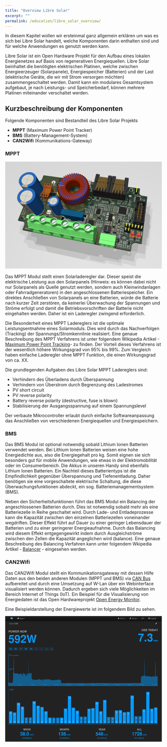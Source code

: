 ```yaml
---
title: "Overview Libre Solar"
excerpt: ""
permalink: /education/libre_solar_overview/
---
```


In diesem Kapitel wollen wir ersteinmal ganz allgemein erklären um was es sich bei Libre Solar handelt, welche Komponenten darin enthalten sind und für welche Anwendungen es genutzt werden kann.

Libre Solar ist ein Open Hardware Projekt für den Aufbau eines lokalen Energienetzes auf Basis von regenerativen Energiequellen. Libre Solar beinhaltet die benötigten elektrischen Platinen, welche zwischen Energieerzeuger (Solarpanele), Energiespeicher (Batterien) und der Last (elektrische Geräte, die wir mit Strom versorgen möchten) zusammengeschaltet werden. Damit kann ein modulares Gesamtsystem aufgebaut, je nach Leistungs- und Speicherbedarf, können mehrere Platinen miteinander verschaltet werden.


## Kurzbeschreibung der Komponenten
Folgende Komponenten sind Bestandteil des Libre Solar Projekts
- **MPPT** (Maximum Power Point Tracker)
- **BMS** (Battery-Management-System)
- **CAN2Wifi** (Kommunikations-Gateway)

### MPPT
![roadmap](/media_files/pcb_MPPT_charger_20A_rendered.png)
<br>

Das MPPT Modul stellt einen Solarladeregler dar. Dieser speist die elektrische Leistung aus den Solarpanels (Hinweis: es können dabei nicht nur Solarpanels als Quelle genutzt werden, sondern auch Kleinwindanlagen oder Fahrradgeneratoren) in den angeschlossenen Batteriespeicher. Ein direktes Anschließen von Solarpanels an eine Batterien, würde die Batterie nach kurzer Zeit zerstören, da keinerlei Überwachung der Spannungen und Ströme erfolgt und damit die Betriebsvorschriften der Batterie nicht eingehalten werden. Daher ist ein Laderegler zwingend erforderlich.

Die Besonderheit eines MPPT Ladereglers ist die optimale Leistungsentnahme eines Solarmoduls. Dies wird durch das Nachverfolgen (Tracking) der Spannungs/Stromkennlinie realisiert.
Eine genaue Beschreibung des MPPT Verfahrens ist unter folgendem Wikipedia Artikel -[Maximum Power Point Tracking](https://de.wikipedia.org/wiki/Maximum_Power_Point_Tracking)- zu finden.
Der Vorteil dieses Verfahrens ist der wesentlich höhere Wirkungsgrad von 95% bis 99%. Zum Vergleich haben einfache Laderegler ohne MPPT Funktion, die einen Wirkungsgrad von ca. XX.


Die grundlegenden Aufgaben des Libre Solar MPPT Ladereglers sind:
- Verhindern des Überladens durch Überspannung
- Verhindern von Überstrom durch Begrenzung des Ladestromes
- PV short circuit
- PV reverse polarity
- Battery reverse polarity (destructive, fuse is blown)
- Stabilisierung der Ausgangsspannung auf einem Spannungslevel

Der verbaute Mikrocontroller erlaubt durch einfache Softwareanpassung das Anschließen von verschiedenen Energiequellen und Energiespeichern.

### BMS
Das BMS Modul ist optional notwendig sobald Lithium Ionen Batterien verwendet werden.
Bei Lithium Ionen Batterien weisen eine hohe Energiedichte aus, also die Energiegehalt pro kg. Somit eignen sie sich besonders gut für mobile Anwendungen, wie etwas in der Elektromobilität oder im Consumerbereich. Die Akkus in unseren Handy sind ebenfalls Lithium Ionen Batterien.
Ein Nachteil dieses Batterientyps ist die Empfindlichkeit gegenüber Überspannung und Tiefenentladung. Daher benötigen sie eine vorgeschaltete elektrische Schaltung, die diese Überwachungsfunktionen abdeckt, ein sog. Batteriemanagementsystem (BMS).

Neben den Sicherheitsfunktionen führt das BMS Modul ein Balancing der angeschlossenen Batterien durch. Dies ist notwendig sobald mehr als eine Batteriezelle in Reihe geschaltet wird. Durch Lade- und Entladeprozesse kann die Kapazität zwischen den einzelnen Batteriezellen voneinander wegdriften. Dieser Effekt führt auf Dauer zu einer geringer Lebensdauer der Batterien und zu einer geringerer Energieaufnahme. Durch das Balancing wird diesem Effekt entgegengewirkt indem durch Ausgleichströme zwischen den Zellen die Kapazität angeglichen wird (balance).
Eine genaue Beschreibung des Balancing Verfahren kann unter folgendem Wkipedia Artikel - [Balancer](https://de.wikipedia.org/wiki/Balancer) - eingesehen werden.

### CAN2Wifi
Das CAN2Wifi Modul stellt ein Kommunikationsgateway mit dessen Hilfe Daten aus den beiden anderen Modulen (MPPT und BMS) via [CAN Bus](https://en.wikipedia.org/wiki/CAN_bus) aufbereitet und durch eine Umsetzung auf W-Lan über ein Webinterface visualisiert werden können.
Dadurch ergeben sich viele Möglichkeiten im Bereich Internet of Things (IoT). Ein Beispiel für die Visualisierung von Energiedaten ist das Open Hardwareprojekt [Open Energy Monitor](https://openenergymonitor.org/).

Eine Beispieldarstellung der Energiewerte ist im folgendem Bild zu sehen.

![OEM](/media_files/introduction_openenergymonitor.png)
